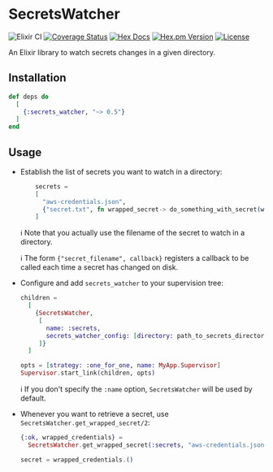 # SecretsWatcher

![Elixir CI](https://github.com/ahamez/secrets_watcher/workflows/Elixir%20CI/badge.svg) [![Coverage Status](https://coveralls.io/repos/github/ahamez/secrets_watcher/badge.svg?branch=master)](https://coveralls.io/github/ahamez/secrets_watcher?branch=master) [![Hex Docs](https://img.shields.io/badge/hex-docs-brightgreen.svg)](https://hexdocs.pm/secrets_watcher/) [![Hex.pm Version](http://img.shields.io/hexpm/v/secrets_watcher.svg)](https://hex.pm/packages/secrets_watcher) [![License](https://img.shields.io/hexpm/l/secrets_watcher.svg)](https://github.com/ahamez/secrets_watcher/blob/master/LICENSE)

An Elixir library to watch secrets changes in a given directory.

## Installation

```elixir
def deps do
  [
    {:secrets_watcher, "~> 0.5"}
  ]
end
```

## Usage

* Establish the list of secrets you want to watch in a directory:
    ```elixir
        secrets =
        [
          "aws-credentials.json",
          {"secret.txt", fn wrapped_secret-> do_something_with_secret(wrapped_secret) end}
        ]
    ```
    ℹ️ Note that you actually use the filename of the secret to watch in a directory.

    ℹ️ The form `{"secret_filename", callback}` registers a callback to be called each time a secret has changed on disk.

* Configure and add `secrets_watcher` to your supervision tree:
    ```elixir
    children =
      [
        {SecretsWatcher,
         [
           name: :secrets,
           secrets_watcher_config: [directory: path_to_secrets_directory, secrets: secrets]
         ]}
      ]

    opts = [strategy: :one_for_one, name: MyApp.Supervisor]
    Supervisor.start_link(children, opts)
    ```
    ℹ️ If you don't specify the `:name` option, `SecretsWatcher` will be used by default.

* Whenever you want to retrieve a secret, use `SecretsWatcher.get_wrapped_secret/2`:
    ```elixir
    {:ok, wrapped_credentials} =
      SecretsWatcher.get_wrapped_secret(:secrets, "aws-credentials.json")

    secret = wrapped_credentials.()
    ```
